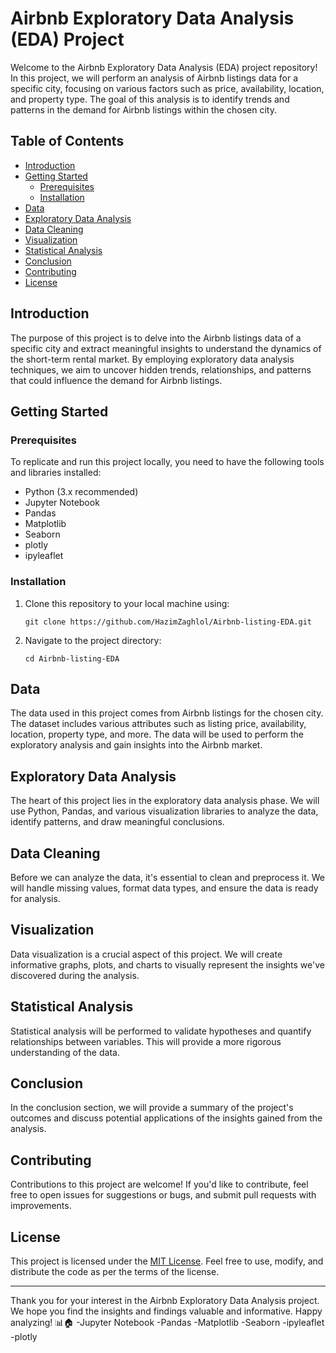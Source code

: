 # Airbnb Exploratory Data Analysis (EDA) Project

Welcome to the Airbnb Exploratory Data Analysis (EDA) project repository! In this project, we will perform an analysis of Airbnb listings data for a specific city, focusing on various factors such as price, availability, location, and property type. The goal of this analysis is to identify trends and patterns in the demand for Airbnb listings within the chosen city.

## Table of Contents

- [Introduction](#introduction)
- [Getting Started](#getting-started)
  - [Prerequisites](#prerequisites)
  - [Installation](#installation)
- [Data](#data)
- [Exploratory Data Analysis](#exploratory-data-analysis)
- [Data Cleaning](#data-cleaning)
- [Visualization](#visualization)
- [Statistical Analysis](#statistical-analysis)
- [Conclusion](#conclusion)
- [Contributing](#contributing)
- [License](#license)

## Introduction

The purpose of this project is to delve into the Airbnb listings data of a specific city and extract meaningful insights to understand the dynamics of the short-term rental market. By employing exploratory data analysis techniques, we aim to uncover hidden trends, relationships, and patterns that could influence the demand for Airbnb listings.

## Getting Started

### Prerequisites

To replicate and run this project locally, you need to have the following tools and libraries installed:

- Python (3.x recommended)
- Jupyter Notebook
- Pandas
- Matplotlib
- Seaborn
- plotly
- ipyleaflet

### Installation

1. Clone this repository to your local machine using:

   ```
   git clone https://github.com/HazimZaghlol/Airbnb-listing-EDA.git
   ```

2. Navigate to the project directory:

   ```
   cd Airbnb-listing-EDA
   ```



## Data

The data used in this project comes from Airbnb listings for the chosen city. The dataset includes various attributes such as listing price, availability, location, property type, and more. The data will be used to perform the exploratory analysis and gain insights into the Airbnb market.

## Exploratory Data Analysis

The heart of this project lies in the exploratory data analysis phase. We will use Python, Pandas, and various visualization libraries to analyze the data, identify patterns, and draw meaningful conclusions.

## Data Cleaning

Before we can analyze the data, it's essential to clean and preprocess it. We will handle missing values, format data types, and ensure the data is ready for analysis.

## Visualization

Data visualization is a crucial aspect of this project. We will create informative graphs, plots, and charts to visually represent the insights we've discovered during the analysis.

## Statistical Analysis

Statistical analysis will be performed to validate hypotheses and quantify relationships between variables. This will provide a more rigorous understanding of the data.

## Conclusion

In the conclusion section, we will provide a summary of the project's outcomes and discuss potential applications of the insights gained from the analysis.

## Contributing

Contributions to this project are welcome! If you'd like to contribute, feel free to open issues for suggestions or bugs, and submit pull requests with improvements.

## License

This project is licensed under the [MIT License](LICENSE). Feel free to use, modify, and distribute the code as per the terms of the license.

---

Thank you for your interest in the Airbnb Exploratory Data Analysis project. We hope you find the insights and findings valuable and informative. Happy analyzing! 📊🏠
-Jupyter Notebook
-Pandas
-Matplotlib
-Seaborn
-ipyleaflet
-plotly
